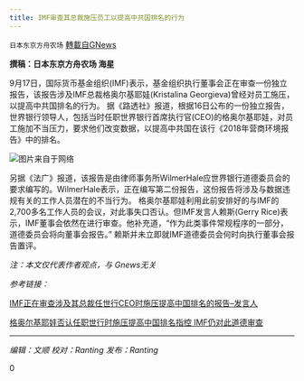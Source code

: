 ```yaml
---
title: IMF审查其总裁施压员工以提高中共国排名的行为
---
```

`日本东京方舟农场` [轉載自GNews](https://gnews.org/zh-hans/1543248/)

**撰稿：日本东京方舟农场 海星**

9月17日，国际货币基金组织(IMF)表示，基金组织执行董事会正在审查一份独立报告，该报告涉及IMF总裁格奥尔基耶娃(Kristalina Georgieva)曾经对员工施压，以提高中共国排名的行为。
据《路透社》报道，根据16日公布的一份独立报告，世界银行领导人，包括当时任职世界银行首席执行官(CEO)的格奥尔基耶娃，对员工施加不当压力，要求他们改变数据，以提高中共国在该行《2018年营商环境报告》中的排名。

![](https://assets.gnews.org/wp-content/uploads/2021/09/微信图片_20210920005636.png)图片来自于网络

另据《法广》报道，该报告是由律师事务所WilmerHale应世界银行道德委员会的要求编写的。WilmerHale表示，正在编写第二份报告，这份报告将涉及与数据违规有关的工作人员潜在的不当行为。
格奥尔基耶娃利用此前安排好的与IMF的2,700多名工作人员的会议，对此事失口否认。但IMF发言人赖斯(Gerry Rice)表示，IMF董事会依然在进行审查。他补充道，“作为此类事件常规程序的一部分，道德委员会将向董事会报告。”
赖斯并未立即就IMF道德委员会何时向执行董事会报告置评。

*注：本文仅代表作者观点，与 Gnews无关*

*参考链接：*

[IMF正在审查涉及其总裁任世行CEO时施压提高中国排名的报告–发言人](https://cn.reuters.com/article/imf-georgieva-probe-china-0918-idCNKBS2GD29B)

[格奥尔基耶娃否认任职世行时施压提高中国排名指控 IMF仍对此道德审查](https://www.rfi.fr/cn/%E5%9B%BD%E9%99%85/20210918-%E6%A0%BC%E5%A5%A5%E5%B0%94%E5%9F%BA%E8%80%B6%E5%A8%83%E5%90%A6%E8%AE%A4%E4%BB%BB%E8%81%8C%E4%B8%96%E8%A1%8C%E6%97%B6%E6%96%BD%E5%8E%8B%E6%8F%90%E9%AB%98%E4%B8%AD%E5%9B%BD%E6%8E%92%E5%90%8D%E6%8C%87%E6%8E%A7-imf%E4%BB%8D%E5%AF%B9%E6%AD%A4%E9%81%93%E5%BE%B7%E5%AE%A1%E6%9F%A5)

* * *

*编辑：文顺 校对：Ranting 发布：Ranting*

0
